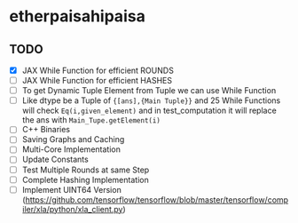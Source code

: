 # etherpaisahipaisa

## TODO

- [x] JAX While Function for efficient ROUNDS
- [ ] JAX While Function for efficient HASHES
- [ ] To get Dynamic Tuple Element from Tuple we can use While Function 
- [ ] Like dtype be a Tuple of ``{[ans],{Main Tuple}}`` and 25 While Functions will check ``Eq(i,given_element)`` and in test_computation it will replace the ans with ``Main_Tupe.getElement(i)``
- [ ] C++ Binaries
- [ ] Saving Graphs and Caching
- [ ] Multi-Core Implementation
- [ ] Update Constants
- [ ] Test Multiple Rounds at same Step
- [ ] Complete Hashing Implementation
- [ ] Implement UINT64 Version (https://github.com/tensorflow/tensorflow/blob/master/tensorflow/compiler/xla/python/xla_client.py)
